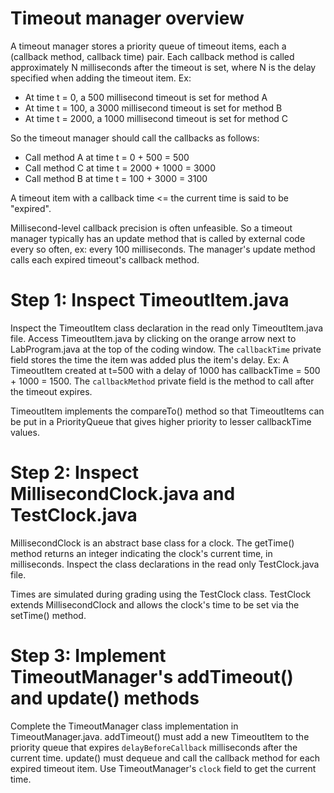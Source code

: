 # Timeout manager overview

A timeout manager stores a priority queue of timeout items, each a (callback method, callback time) pair. Each callback method is called approximately N milliseconds after the timeout is set, where N is the delay specified when adding the timeout item. Ex:

- At time t = 0, a 500 millisecond timeout is set for method A
- At time t = 100, a 3000 millisecond timeout is set for method B
- At time t = 2000, a 1000 millisecond timeout is set for method C

So the timeout manager should call the callbacks as follows:

- Call method A at time t = 0 + 500 = 500
- Call method C at time t = 2000 + 1000 = 3000
- Call method B at time t = 100 + 3000 = 3100

A timeout item with a callback time <= the current time is said to be "expired".

Millisecond-level callback precision is often unfeasible. So a timeout manager typically has an update method that is called by external code every so often, ex: every 100 milliseconds. The manager's update method calls each expired timeout's callback method.

# Step 1: Inspect TimeoutItem.java

Inspect the TimeoutItem class declaration in the read only TimeoutItem.java file. Access TimeoutItem.java by clicking on the orange arrow next to LabProgram.java at the top of the coding window. The `callbackTime` private field stores the time the item was added plus the item's delay. Ex: A TimeoutItem created at t=500 with a delay of 1000 has callbackTime = 500 + 1000 = 1500. The `callbackMethod` private field is the method to call after the timeout expires.

TimeoutItem implements the compareTo() method so that TimeoutItems can be put in a PriorityQueue that gives higher priority to lesser callbackTime values.

# Step 2: Inspect MillisecondClock.java and TestClock.java

MillisecondClock is an abstract base class for a clock. The getTime() method returns an integer indicating the clock's current time, in milliseconds. Inspect the class declarations in the read only TestClock.java file.

Times are simulated during grading using the TestClock class. TestClock extends MillisecondClock and allows the clock's time to be set via the setTime() method.

# Step 3: Implement TimeoutManager's addTimeout() and update() methods

Complete the TimeoutManager class implementation in TimeoutManager.java. addTimeout() must add a new TimeoutItem to the priority queue that expires `delayBeforeCallback` milliseconds after the current time. update() must dequeue and call the callback method for each expired timeout item. Use TimeoutManager's `clock` field to get the current time.
